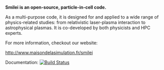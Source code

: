 **Smilei is an open-source, particle-in-cell code.**

As a multi-purpose code, it is designed for and applied to a wide range of physics-related studies: from relativistic laser-plasma interaction to astrophysical plasmas. It is co-developed by both physicists and HPC experts. 

For more information, checkout our website:

http://www.maisondelasimulation.fr/smilei

Documentation: [![Build Status](https://travis-ci.org/SmileiPIC/Smilei.svg?branch=master)](https://travis-ci.org/SmileiPIC/Smilei)

